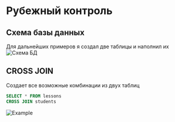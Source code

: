 # Рубежный контроль

## Схема базы данных
Для дальнейших примеров я создал две таблицы и наполнил их
![Схема БД](https://sun9-7.userapi.com/impg/AlU02x7ogqTbhw8dY_FmTyY247CTOeeebTf6Ng/VIAzzSFyTUE.jpg?size=300x404&quality=96&sign=da7f44ecea37540c24615df72bfe6a01&type=album)
## CROSS JOIN
Создает все возможные комбинации из двух таблиц 
```sql 
SELECT * FROM lessons 
CROSS JOIN students 
```
![Example](https://sun9-30.userapi.com/impg/q--ZEPhXtqwexHXcF67rsrdgGtZOTODrmIP7zA/wTG43g-3ES0.jpg?size=829x737&quality=96&sign=f93dd05501dd7aa084728334b9a89758&type=album)